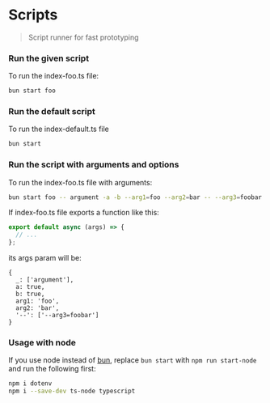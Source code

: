 # Scripts
> Script runner for fast prototyping

### Run the given script
To run the index-foo.ts file:
```bash
bun start foo
```

### Run the default script
To run the index-default.ts file
```bash
bun start
```

### Run the script with arguments and options
To run the index-foo.ts file with arguments:
```bash
bun start foo -- argument -a -b --arg1=foo --arg2=bar -- --arg3=foobar
```

If index-foo.ts file exports a function like this:
```typescript
export default async (args) => {
  // ...
};
```

its args param will be:
```json5
{
  _: ['argument'],
  a: true,
  b: true,
  arg1: 'foo',
  arg2: 'bar',
  '--': ['--arg3=foobar']
}
```

### Usage with node
If you use node instead of [bun](https://bun.sh/), replace `bun start` with `npm run start-node` and run the following first:

```bash
npm i dotenv
npm i --save-dev ts-node typescript
```
